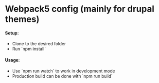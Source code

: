 <h1>Webpack5 config (mainly for drupal themes)</h1>

<h4>Setup:</h4> 
<ul>
<li>Clone to the desired folder</li>
<li>Run `npm install`</li>
</ul>

<h4>Usage:</h4>
<ul>
<li>Use `npm run watch` to work in development mode</li>
<li>Production build can be done with `npm run build`</li>
</ul>
